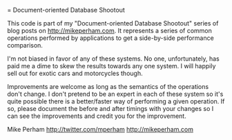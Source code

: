 = Document-oriented Database Shootout

This code is part of my "Document-oriented Database Shootout" series of blog
posts on http://mikeperham.com.  It represents a series of common operations
performed by applications to get a side-by-side performance comparison.

I'm not biased in favor of any of these systems.  No one, unfortunately, has paid me
a dime to skew the results towards any one system.  I will happily sell out
for exotic cars and motorcycles though.

Improvements are welcome as long as the semantics of the operations don't change. 
I don't pretend to be an expert in each of these system so it's quite possible
there is a better/faster way of performing a given operation.  If so, please document the before and after timings with your changes so I can see the improvements and
credit you for the improvement.


Mike Perham
http://twitter.com/mperham
http://mikeperham.com
